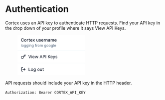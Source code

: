 # Authentication

Cortex uses an API key to authenticate HTTP requests. Find your API key in the drop down of your profile where it says View API Keys.

<figure><img src="../.gitbook/assets/APIKey.png" alt=""><figcaption></figcaption></figure>

API requests should include your API key in the HTTP header.

```http
Authorization: Bearer CORTEX_API_KEY
```
